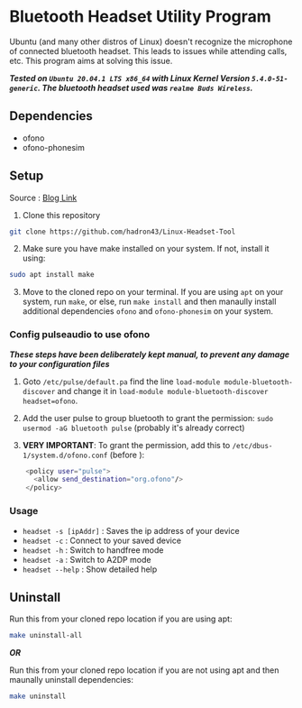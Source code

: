 # Bluetooth Headset Utility Program

Ubuntu (and many other distros of Linux) doesn't recognize the microphone of connected bluetooth headset. This leads to issues while attending calls, etc. This program aims at solving this issue.

***Tested on `Ubuntu 20.04.1 LTS x86_64` with Linux Kernel Version `5.4.0-51-generic`. The bluetooth headset used was `realme Buds Wireless`.***

## Dependencies

- ofono
- ofono-phonesim

## Setup

Source : [Blog Link](https://itectec.com/ubuntu/ubuntu-cant-change-profile-to-hsp-for-bluetooth-headset/)

1. Clone this repository

```sh
git clone https://github.com/hadron43/Linux-Headset-Tool
```

2. Make sure you have make installed on your system. If not, install it using:

```sh
sudo apt install make
```

3. Move to the cloned repo on your terminal. If you are using `apt` on your system, run `make`, or else, run `make install` and then manaully install additional dependencies `ofono` and `ofono-phonesim` on your system.

### Config pulseaudio to use ofono

***These steps have been deliberately kept manual, to prevent any damage to your configuration files***

1. Goto `/etc/pulse/default.pa` find the line `load-module module-bluetooth-discover` and change it in `load-module module-bluetooth-discover headset=ofono`.

2. Add the user pulse to group bluetooth to grant the permission: `sudo usermod -aG bluetooth pulse` (probably it's already correct)

3. **VERY IMPORTANT**: To grant the permission, add this to `/etc/dbus-1/system.d/ofono.conf` (before ):

```sh
    <policy user="pulse">
      <allow send_destination="org.ofono"/>
    </policy>
```

### Usage

- `headset -s [ipAddr]` : Saves the ip address of your device
- `headset -c` : Connect to your saved device
- `headset -h` : Switch to handfree mode
- `headset -a` : Switch to A2DP mode
- `headset --help` : Show detailed help

## Uninstall

Run this from your cloned repo location if you are using apt:

```sh
make uninstall-all
```

***OR***

Run this from your cloned repo location if you are not using apt and then maunally uninstall dependencies:

```sh
make uninstall
```
